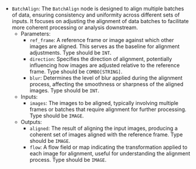 - `BatchAlign`: The `BatchAlign` node is designed to align multiple batches of data, ensuring consistency and uniformity across different sets of inputs. It focuses on adjusting the alignment of data batches to facilitate more coherent processing or analysis downstream.
    - Parameters:
        - `ref_frame`: A reference frame or image against which other images are aligned. This serves as the baseline for alignment adjustments. Type should be `INT`.
        - `direction`: Specifies the direction of alignment, potentially influencing how images are adjusted relative to the reference frame. Type should be `COMBO[STRING]`.
        - `blur`: Determines the level of blur applied during the alignment process, affecting the smoothness or sharpness of the aligned images. Type should be `INT`.
    - Inputs:
        - `images`: The images to be aligned, typically involving multiple frames or batches that require alignment for further processing. Type should be `IMAGE`.
    - Outputs:
        - `aligned`: The result of aligning the input images, producing a coherent set of images aligned with the reference frame. Type should be `IMAGE`.
        - `flow`: A flow field or map indicating the transformation applied to each image for alignment, useful for understanding the alignment process. Type should be `IMAGE`.
